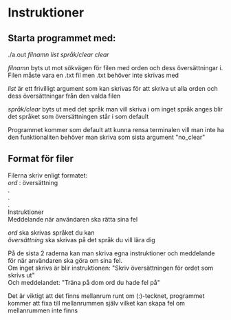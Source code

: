 # Instruktioner
## Starta programmet med:

./a.out <i>filnamn list språk/clear clear</i>

<i>filnamn</i> byts ut mot sökvägen för filen med orden och dess översättningar i. Filen måste vara en .txt fil men .txt behöver inte skrivas med

<i>list</i> är ett frivilligt argument som kan skrivas för att skriva ut alla orden och dess översättningar från den valda filen

<i>språk/clear</i> byts ut med det språk man vill skriva i om inget språk anges blir det språket som översättningen står i som default

Programmet kommer som default att kunna rensa terminalen vill man inte ha den funktionaliten behöver man skriva som sista argument "no_clear"

## Format för filer
Filerna skriv enligt formatet:<br>
<i>ord</i> : översättning<br>
.<br>
.<br>
.<br>
Instruktioner<br>
Meddelande när användaren ska rätta sina fel<br>

<i>ord</i> ska skrivas språket du kan <br>
<i>översättning</i> ska skrivas på det språk du vill lära dig

På de sista 2 raderna kan man skriva egna instruktioner och meddelande för när användaren ska göra om sina fel. <br>
Om inget skrivs är blir instruktionen: "Skriv översättningen för ordet som skrivs ut"<br>
Och meddelandet: "Träna på dom ord du hade fel på"

Det är viktigt att det finns mellanrum runt om (:)-tecknet, programmet kommer att fixa till mellanrummen själv vilket kan skapa fel om mellanrummen inte finns